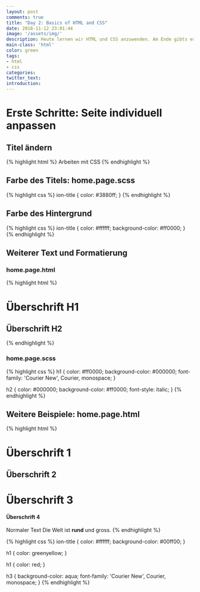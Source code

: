```yaml
---
layout: post
comments: true
title: "Day 2: Basics of HTML and CSS"
date: 2018-11-12 23:01:44
image: '/assets/img/'
description: Heute lernen wir HTML und CSS anzuwenden. Am Ende gibts es auch noch ein paar Übungen und Fragen
main-class: 'html'
color: green
tags:
- html
- css
categories:
twitter_text:
introduction:
---
```


# Erste Schritte: Seite individuell anpassen

## Titel ändern

{% highlight html %}
<ion-title>Arbeiten mit CSS</ion-title>
{% endhighlight %}

## Farbe des Titels: home.page.scss

{% highlight css %}
ion-title {
	color: #3880ff;
}
{% endhighlight %}

## Farbe des Hintergrund

{% highlight css %}
ion-title {
	color: #ffffff;
	background-color: #ff0000;
}
{% endhighlight %}

## Weiterer Text und Formatierung

### home.page.html

{% highlight html %}
<ion-content padding>
	<h1>Überschrift H1</h1>
	<h2>Überschrift H2</h2>
</ion-content>
{% endhighlight %}

### home.page.scss

{% highlight css %}
h1 {
	color: #ff0000;
	background-color: #000000;
	font-family: 'Courier New', Courier, monospace;
}

h2 {
	color: #000000;
	background-color: #ff0000;
	font-style: italic;
}
{% endhighlight %}

## Weitere Beispiele: home.page.html

{% highlight html %}
<ion-content padding>
  <h1>Überschrift 1</h1>
  <h2>Überschrift 2</h2>
  <h1>Überschrift 3</h1>
  <h4>Überschrift 4</h4>

  Normaler Text
  Die Welt ist <b>rund</b> und gross.
</ion-content>
{% endhighlight %}


{% highlight css %}
ion-title {
    color: #ffffff;
    background-color: #00ff00;
}

h1 {
    color: greenyellow;
}

h1 {
    color: red;
}

h3 {
    background-color: aqua;
    font-family: 'Courier New', Courier, monospace;
}
{% endhighlight %}
